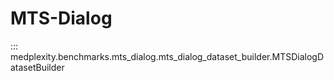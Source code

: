 # MTS-Dialog

::: medplexity.benchmarks.mts_dialog.mts_dialog_dataset_builder.MTSDialogDatasetBuilder
